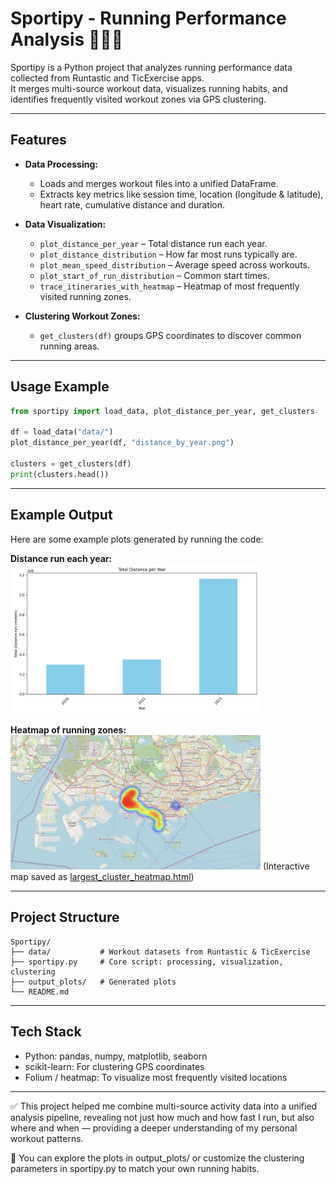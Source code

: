 # Sportipy - Running Performance Analysis 🏃🏻‍♂️

Sportipy is a Python project that analyzes running performance data collected from Runtastic and TicExercise apps.  
It merges multi-source workout data, visualizes running habits, and identifies frequently visited workout zones via GPS clustering.

---

## Features

- **Data Processing:**  
  - Loads and merges workout files into a unified DataFrame.
  - Extracts key metrics like session time, location (longitude & latitude), heart rate, cumulative distance and duration.

- **Data Visualization:**  
  - `plot_distance_per_year` – Total distance run each year.
  - `plot_distance_distribution` – How far most runs typically are.
  - `plot_mean_speed_distribution` – Average speed across workouts.
  - `plot_start_of_run_distribution` – Common start times.
  - `trace_itineraries_with_heatmap` – Heatmap of most frequently visited running zones.

- **Clustering Workout Zones:**  
  - `get_clusters(df)` groups GPS coordinates to discover common running areas.

---

## Usage Example
```python
from sportipy import load_data, plot_distance_per_year, get_clusters

df = load_data("data/")
plot_distance_per_year(df, "distance_by_year.png")

clusters = get_clusters(df)
print(clusters.head())
```

---

## Example Output
Here are some example plots generated by running the code:

**Distance run each year:**
<img src="output_plots/plot_distance_per_year.png" width="400"/>

**Heatmap of running zones:**
<img src="output_plots/largest_cluster_heatmap.png" width="400"/>
(Interactive map saved as [largest_cluster_heatmap.html](output_plots/largest_cluster_heatmap.html))

---
## Project Structure
```
Sportipy/
├── data/           # Workout datasets from Runtastic & TicExercise
├── sportipy.py     # Core script: processing, visualization, clustering
├── output_plots/   # Generated plots
└── README.md
```
---

## Tech Stack
- Python: pandas, numpy, matplotlib, seaborn
- scikit-learn: For clustering GPS coordinates
- Folium / heatmap: To visualize most frequently visited locations

---

✅ This project helped me combine multi-source activity data into a unified analysis pipeline, revealing not just how much and how fast I run, but also where and when — providing a deeper understanding of my personal workout patterns.

📌 You can explore the plots in output_plots/ or customize the clustering parameters in sportipy.py to match your own running habits.
